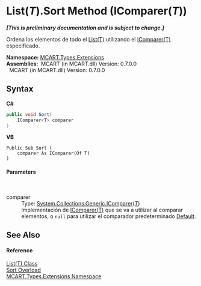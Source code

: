 # List(*T*).Sort Method (IComparer(*T*))
 _**\[This is preliminary documentation and is subject to change.\]**_

Ordena los elementos de todo el <a href="e472f890-0d94-e75b-9f29-f49cc04a830f">List(T)</a> utilizando el <a href="http://msdn2.microsoft.com/es-es/library/8ehhxeaf" target="_blank">IComparer(T)</a> especificado.

**Namespace:**&nbsp;<a href="a8e71047-44e0-7000-43f0-67a6f5b9758c">MCART.Types.Extensions</a><br />**Assemblies:**&nbsp;&nbsp;MCART (in MCART.dll) Version: 0.7.0.0<br />&nbsp;&nbsp;MCART (in MCART.dll) Version: 0.7.0.0<br />

## Syntax

**C#**<br />
``` C#
public void Sort(
	IComparer<T> comparer
)
```

**VB**<br />
``` VB
Public Sub Sort ( 
	comparer As IComparer(Of T)
)
```


#### Parameters
&nbsp;<dl><dt>comparer</dt><dd>Type: <a href="http://msdn2.microsoft.com/es-es/library/8ehhxeaf" target="_blank">System.Collections.Generic.IComparer</a>(<a href="e472f890-0d94-e75b-9f29-f49cc04a830f">*T*</a>)<br />Implementación de <a href="http://msdn2.microsoft.com/es-es/library/8ehhxeaf" target="_blank">IComparer(T)</a> que se va a utilizar al comparar elementos, o `null` para utilizar el comparador predeterminado <a href="http://msdn2.microsoft.com/es-es/library/azhsac5f" target="_blank">Default</a>.</dd></dl>

## See Also


#### Reference
<a href="e472f890-0d94-e75b-9f29-f49cc04a830f">List(T) Class</a><br /><a href="2680e0fa-de25-ada9-26b0-879c5b6963d9">Sort Overload</a><br /><a href="a8e71047-44e0-7000-43f0-67a6f5b9758c">MCART.Types.Extensions Namespace</a><br />